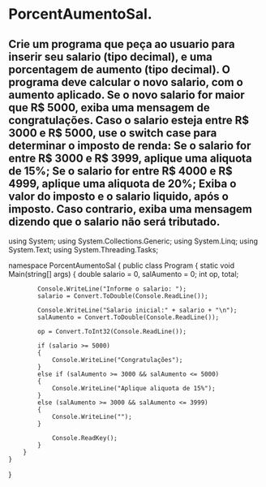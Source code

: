 # PorcentAumentoSal.
Crie um programa que peça ao usuario para inserir seu salario (tipo decimal), e uma porcentagem de aumento (tipo decimal). O programa deve calcular o novo salario, com o aumento aplicado.
Se o novo salario for maior que R$ 5000, exiba uma mensagem de congratulações.
Caso o salario esteja entre R$ 3000 e R$ 5000, use o switch case para determinar o imposto de renda: Se o salario for entre R$ 3000 e R$ 3999, aplique uma aliquota de 15%;
Se o salario for entre R$ 4000 e R$ 4999, aplique uma aliquota de 20%; Exiba o valor do imposto e o salario liquido, após o imposto. Caso contrario, exiba uma mensagem dizendo que o 
salario não será tributado.
------------------------------------------------------------------------------------------------------------------------------------------------------------------------------------------------------
using System;
using System.Collections.Generic;
using System.Linq;
using System.Text;
using System.Threading.Tasks;

namespace PorcentAumentoSal
{
    public class Program
    {
        static void Main(string[] args)
        {
            double salario = 0, salAumento = 0;
            int op, total;

            Console.WriteLine("Informe o salario: ");
            salario = Convert.ToDouble(Console.ReadLine());

            Console.WriteLine("Salario inicial:" + salario + "\n");
            salAumento = Convert.ToDouble(Console.ReadLine());

            op = Convert.ToInt32(Console.ReadLine());

            if (salario >= 5000)
            {
                Console.WriteLine("Congratulações");
            }
            else if (salAumento >= 3000 && salAumento <= 5000)
            {
                Console.WriteLine("Aplique aliquota de 15%");
            }
            else (salAumento >= 3000 && salAumento <= 3999)
            {
                Console.WriteLine("");
            }

                Console.ReadKey();
            }
        }
    }
}
